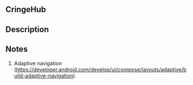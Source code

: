 ## CringeHub

## Description

## Notes
1. Adaptive navigation (https://developer.android.com/develop/ui/compose/layouts/adaptive/build-adaptive-navigation).
